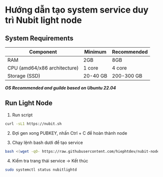 # Hướng dẫn tạo system service duy trì Nubit light node
## System Requirements
| Component | Minimum | Recommended |
|-----------|---------|-------------|
| RAM | 2GB | 8GB |
| CPU (amd64/x86 architecture) | 1 core | 	4 core |
| Storage (SSD) | 20-40 GB | 200-300 GB |

***OS Recommended and guilde based on Ubuntu 22.04***

## Run Light Node
1. Run script
```bash
curl -sL1 https://nubit.sh
```
2. Đợi gen xong PUBKEY, nhấn Ctrl + C để hoàn thành node

3. Chạy lệnh bash dưới để tạo service
```bash
bash <(wget -qO- https://raw.githubusercontent.com/hiephtdev/nubit-node/main/light-node-service.sh)
```

4. Kiểm tra trang thái service -> Kết thúc
```bash
sudo systemctl status nubitlightd
```
